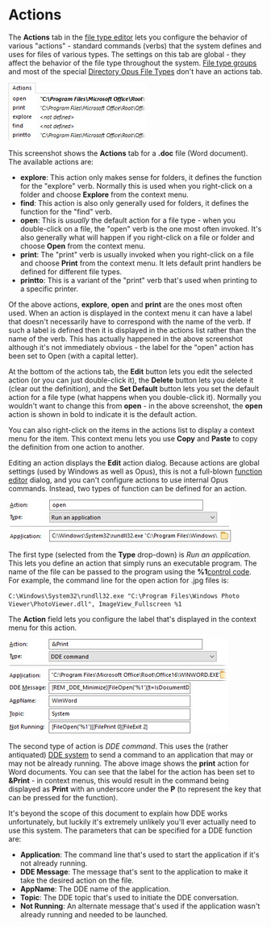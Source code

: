 # Actions

The **Actions** tab in the [file type editor](../filetype_editor/README.md) lets you configure the behavior of various "actions" - standard commands (verbs) that the system defines and uses for files of various types. The settings on this tab are global - they affect the behavior of the file type throughout the system. [File type groups](../file_type_groups.md) and most of the special [Directory Opus File Types](../directory_opus_file_types.md) don't have an actions tab.

![](/Manual/images/media/filetypes_-_actions.png)

  
This screenshot shows the **Actions** tab for a **.doc** file (Word document). The available actions are:

- **explore**: This action only makes sense for folders, it defines the function for the "explore" verb. Normally this is used when you right-click on a folder and choose **Explore** from the context menu.
- **find**: This action is also only generally used for folders, it defines the function for the "find" verb.
- **open**: This is *usually* the default action for a file type - when you double-click on a file, the "open" verb is the one most often invoked. It's also generally what will happen if you right-click on a file or folder and choose **Open** from the context menu.
- **print**: The "print" verb is usually invoked when you right-click on a file and choose **Print** from the context menu. It lets default print handlers be defined for different file types.
- **printto**: This is a variant of the "print" verb that's used when printing to a specific printer.

Of the above actions, **explore**, **open** and **print** are the ones most often used. When an action is displayed in the context menu it can have a label that doesn't necessarily have to correspond with the name of the verb. If such a label is defined then it is displayed in the actions list rather than the name of the verb. This has actually happened in the above screenshot although it's not immediately obvious - the label for the "open" action has been set to Open (with a capital letter).

At the bottom of the actions tab, the **Edit** button lets you edit the selected action (or you can just double-click it), the **Delete** button lets you delete it (clear out the definition), and the **Set Default** button lets you set the default action for a file type (what happens when you double-click it). Normally you wouldn't want to change this from **open** - in the above screenshot, the **open** action is shown in bold to indicate it is the default action.

You can also right-click on the items in the actions list to display a context menu for the item. This context menu lets you use **Copy** and **Paste** to copy the definition from one action to another.

Editing an action displays the **Edit** action dialog. Because actions are global settings (used by Windows as well as Opus), this is not a full-blown [function editor](/Manual/customize/creating_your_own_buttons/command_editor/README.md) dialog, and you can't configure actions to use internal Opus commands. Instead, two types of function can be defined for an action.

![](/Manual/images/media/open_action_-_run.png) 

  
The first type (selected from the **Type** drop-down) is *Run an application.* This lets you define an action that simply runs an executable program. The name of the file can be passed to the program using the **%1**[control code](/Manual/customize/creating_your_own_buttons/passing_files_to_external_programs.md). For example, the command line for the open action for .jpg files is:

    C:\Windows\System32\rundll32.exe "C:\Program Files\Windows Photo Viewer\PhotoViewer.dll", ImageView_Fullscreen %1

  
The **Action** field lets you configure the label that's displayed in the context menu for this action.

![](/Manual/images/media/open_action_-_dde.png) 

  
The second type of action is *DDE command*. This uses the (rather antiquated) [DDE system](http://en.wikipedia.org/wiki/Dynamic_Data_Exchange) to send a command to an application that may or may not be already running. The above image shows the **print** action for Word documents. You can see that the label for the action has been set to **&Print** - in context menus, this would result in the command being displayed as **Print** with an underscore under the **P** (to represent the key that can be pressed for the function).

It's beyond the scope of this document to explain how DDE works unfortunately, but luckily it's extremely unlikely you'll ever actually need to use this system. The parameters that can be specified for a DDE function are:

- **Application**: The command line that's used to start the application if it's not already running.
- **DDE Message**: The message that's sent to the application to make it take the desired action on the file.
- **AppName**: The DDE name of the application.
- **Topic**: The DDE topic that's used to initiate the DDE conversation.
- **Not Running**: An alternate message that's used if the application wasn't already running and needed to be launched.
